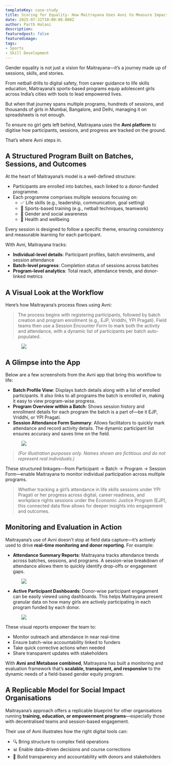 ```yaml
---
templateKey: case-study 
title: Scoring for Equality- How Maitrayana Uses Avni to Measure Impact Through Sports
date: 2025-07-31T10:00:00.000Z 
author: Parth Halani
description: 
featuredpost: false 
featuredimage:
tags:
- Sports
- Skill Development
---
```

 

Gender equality is not just a vision for Maitrayana—it’s a journey made up of sessions, skills, and stories.

From netball drills to digital safety, from career guidance to life skills education, Maitrayana’s sports-based programs equip adolescent girls across India’s cities with tools to lead empowered lives.

But when that journey spans multiple programs, hundreds of sessions, and thousands of girls in Mumbai, Bangalore, and Delhi, managing it on spreadsheets is not enough.

To ensure no girl gets left behind, Maitrayana uses the **Avni platform** to digitise how participants, sessions, and progress are tracked on the ground.

That’s where Avni steps in.

## A Structured Program Built on Batches, Sessions, and Outcomes

At the heart of Maitrayana’s model is a well-defined structure:

- Participants are enrolled into batches, each linked to a donor-funded programme.
- Each programme comprises multiple sessions focusing on:
  - ✅ Life skills (e.g., leadership, communication, goal setting)
  - 🏐 Sports-based training (e.g., netball techniques, teamwork)
  - 👥 Gender and social awareness
  - 🧠 Health and wellbeing

Every session is designed to follow a specific theme, ensuring consistency and measurable learning for each participant.

With Avni, Maitrayana tracks:

- **Individual-level details**: Participant profiles, batch enrolments, and session attendance  
- **Batch-level progress**: Completion status of sessions across batches  
- **Program-level analytics**: Total reach, attendance trends, and donor-linked metrics  

## A Visual Look at the Workflow

Here’s how Maitrayana’s process flows using Avni:

> The process begins with registering participants, followed by batch creation and program enrollment (e.g., EJP, Vriddhi, YPI Pragati). Field teams then use a Session Encounter Form to mark both the activity and attendance, with a dynamic list of participants per batch auto-populated.

<div style="width: 80%; margin: auto; ">
    <img src="/img/2025-07-31-scoring-for-equality/1.webp">
</div>

## A Glimpse into the App

Below are a few screenshots from the Avni app that bring this workflow to life:

- **Batch Profile View**: Displays batch details along with a list of enrolled participants. It also links to all programs the batch is enrolled in, making it easy to view program-wise progress.  
- **Program Overview within a Batch**: Shows session history and enrollment details for each program the batch is a part of—be it EJP, Vriddhi, or YPI Pragati.  
- **Session Attendance Form Summary**: Allows facilitators to quickly mark attendance and record activity details. The dynamic participant list ensures accuracy and saves time on the field.

<div style="width: 80%; margin: auto; ">
    <img src="/img/2025-07-31-scoring-for-equality/2.webp">
</div>

> *(For illustration purposes only. Names shown are fictitious and do not represent real individuals.)*

These structured linkages—from Participant → Batch → Program → Session Form—enable Maitrayana to monitor individual participation across multiple programs.

> Whether tracking a girl’s attendance in life skills sessions under YPI Pragati or her progress across digital, career readiness, and workplace rights sessions under the Economic Justice Program (EJP), this connected data flow allows for deeper insights into engagement and outcomes.

## Monitoring and Evaluation in Action

Maitrayana’s use of Avni doesn’t stop at field data capture—it’s actively used to drive **real-time monitoring and donor reporting**. For example:

- **Attendance Summary Reports**: Maitrayana tracks attendance trends across batches, sessions, and programs. A session-wise breakdown of attendance allows them to quickly identify drop-offs or engagement gaps.

<div style="width: 80%; margin: auto; ">
    <img src="/img/2025-07-31-scoring-for-equality/3.webp">
</div>

- **Active Participant Dashboards**: Donor-wise participant engagement can be easily viewed using dashboards. This helps Maitrayana present granular data on how many girls are actively participating in each program funded by each donor.

<div style="width: 80%; margin: auto; ">
    <img src="/img/2025-07-31-scoring-for-equality/4.webp">
</div>

These visual reports empower the team to:

- Monitor outreach and attendance in near real-time  
- Ensure batch-wise accountability linked to funders  
- Take quick corrective actions when needed  
- Share transparent updates with stakeholders  

With **Avni and Metabase combined**, Maitrayana has built a monitoring and evaluation framework that’s **scalable, transparent, and responsive** to the dynamic needs of a field-based gender equity program.

## A Replicable Model for Social Impact Organisations

Maitrayana’s approach offers a replicable blueprint for other organisations running **training, education, or empowerment programs**—especially those with decentralised teams and session-based engagement.

Their use of Avni illustrates how the right digital tools can:

- 🔍 Bring structure to complex field operations  
- 📊 Enable data-driven decisions and course corrections  
- 🤝 Build transparency and accountability with donors and stakeholders